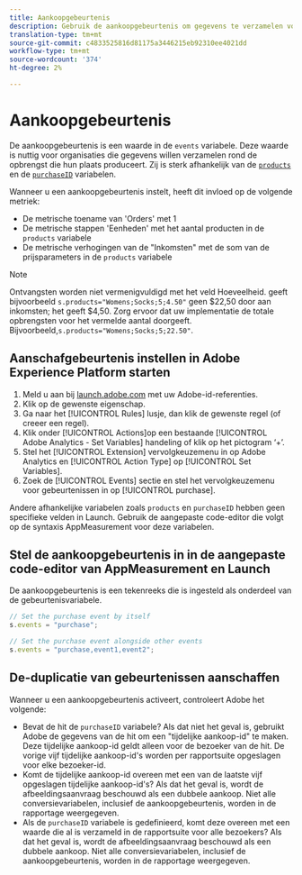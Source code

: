 ```yaml
---
title: Aankoopgebeurtenis
description: Gebruik de aankoopgebeurtenis om gegevens te verzamelen voor de metriek 'Bestellingen', 'Eenheden' en 'Opbrengst'.
translation-type: tm+mt
source-git-commit: c4833525816d81175a3446215eb92310ee4021dd
workflow-type: tm+mt
source-wordcount: '374'
ht-degree: 2%

---
```



# Aankoopgebeurtenis

De aankoopgebeurtenis is een waarde in de `events` variabele. Deze waarde is nuttig voor organisaties die gegevens willen verzamelen rond de opbrengst die hun plaats produceert. Zij is sterk afhankelijk van de [`products`](../products.md) en de [`purchaseID`](../purchaseid.md) variabelen.

Wanneer u een aankoopgebeurtenis instelt, heeft dit invloed op de volgende metriek:

* De metrische toename van &#39;Orders&#39; met 1
* De metrische stappen &#39;Eenheden&#39; met het aantal producten in de `products` variabele
* De metrische verhogingen van de &quot;Inkomsten&quot; met de som van de prijsparameters in de `products` variabele

>[!NOTE]
>
>Ontvangsten worden niet vermenigvuldigd met het veld Hoeveelheid. geeft bijvoorbeeld `s.products="Womens;Socks;5;4.50"` geen $22,50 door aan inkomsten; het geeft $4,50. Zorg ervoor dat uw implementatie de totale opbrengsten voor het vermelde aantal doorgeeft. Bijvoorbeeld,`s.products="Womens;Socks;5;22.50"`.

## Aanschafgebeurtenis instellen in Adobe Experience Platform starten

1. Meld u aan bij [launch.adobe.com](https://launch.adobe.com) met uw Adobe-id-referenties.
2. Klik op de gewenste eigenschap.
3. Ga naar het [!UICONTROL Rules] lusje, dan klik de gewenste regel (of creeer een regel).
4. Klik onder [!UICONTROL Actions]op een bestaande [!UICONTROL Adobe Analytics - Set Variables] handeling of klik op het pictogram ‘+’.
5. Stel het [!UICONTROL Extension] vervolgkeuzemenu in op Adobe Analytics en [!UICONTROL Action Type] op [!UICONTROL Set Variables].
6. Zoek de [!UICONTROL Events] sectie en stel het vervolgkeuzemenu voor gebeurtenissen in op [!UICONTROL purchase].

Andere afhankelijke variabelen zoals `products` en `purchaseID` hebben geen specifieke velden in Launch. Gebruik de aangepaste code-editor die volgt op de syntaxis AppMeasurement voor deze variabelen.

## Stel de aankoopgebeurtenis in in de aangepaste code-editor van AppMeasurement en Launch

De aankoopgebeurtenis is een tekenreeks die is ingesteld als onderdeel van de gebeurtenisvariabele.

```js
// Set the purchase event by itself
s.events = "purchase";

// Set the purchase event alongside other events
s.events = "purchase,event1,event2";
```

## De-duplicatie van gebeurtenissen aanschaffen

Wanneer u een aankoopgebeurtenis activeert, controleert Adobe het volgende:

* Bevat de hit de `purchaseID` variabele? Als dat niet het geval is, gebruikt Adobe de gegevens van de hit om een &quot;tijdelijke aankoop-id&quot; te maken. Deze tijdelijke aankoop-id geldt alleen voor de bezoeker van de hit. De vorige vijf tijdelijke aankoop-id&#39;s worden per rapportsuite opgeslagen voor elke bezoeker-id.
* Komt de tijdelijke aankoop-id overeen met een van de laatste vijf opgeslagen tijdelijke aankoop-id&#39;s? Als dat het geval is, wordt de afbeeldingsaanvraag beschouwd als een dubbele aankoop. Niet alle conversievariabelen, inclusief de aankoopgebeurtenis, worden in de rapportage weergegeven.
* Als de `purchaseID` variabele is gedefinieerd, komt deze overeen met een waarde die al is verzameld in de rapportsuite voor alle bezoekers? Als dat het geval is, wordt de afbeeldingsaanvraag beschouwd als een dubbele aankoop. Niet alle conversievariabelen, inclusief de aankoopgebeurtenis, worden in de rapportage weergegeven.
